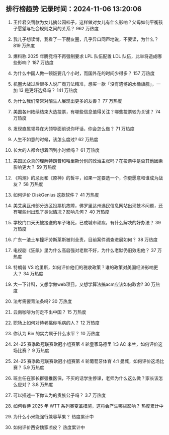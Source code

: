 
## 排行榜趋势 记录时间：2024-11-06 13:20:06
  
  1. 王传君交罚款为女儿摘公园柿子，这样做对女儿有什么影响？父母如何平衡孩子愿望与社会规则之间的关系？ 962 万热度
    
  2. 我儿子想读博，我看了一下朋友圈，几乎异口同声地说，不要读，为什么？ 819 万热度
    
  3. 爆料称 2025 年腾竞将不再强制要求 LPL 队伍配置 LDL 队伍，此举将造成哪些影响？ 187 万热度
    
  4. 为什么中国人做一顿饭要几个小时，而国外花的时间少得多？ 157 万热度
    
  5. 机圈大战过后很多人说厂商刀法精准，想买一款「没有遗憾的水桶旗舰」，一加 13 是更好选择吗？ 141 万热度
    
  6. 为什么我们常常对陌生人展现出更多的友善？ 77 万热度
    
  7. 美国各州陆续结束大选投票，有哪些信息值得关注？哪些投票较为关键？ 74 万热度
    
  8. 发现直属领导在大领导面前说你坏话，你会怎么做？ 71 万热度
    
  9. 人生不如意的时候，该怎么度过? 62 万热度
    
  10. 长大的人都会想着回到小时候吗？ 61 万热度
    
  11. 美国民众真的理解特朗普和哈里斯分别的政治主张吗？在投票中是否其他因素影响更大？ 59 万热度
    
  12. 《鸣潮》的忌炎和《原神》的哲平，如果一定要选一个，你更愿意和谁成为战友？ 58 万热度
    
  13. 如何评价 DiskGenius 这款软件？ 41 万热度
    
  14. 美艾奥瓦州部分选区投票机故障，佛罗里达州选民信息网站出现技术问题，还有哪些州出现了类似情况？影响几何？ 40 万热度
    
  15. 学校门口天天被接送的车子堵死，已成城市顽疾，有什么解决的好办法？ 39 万热度
    
  16. 广东一渣土车撞坏劳斯莱斯被判全责，目前案件调查进展如何？ 38 万热度
    
  17. 电视剧《狂飙》里为什么高启强对老默不好，为什么老默仍旧效忠他？ 37 万热度
    
  18. 特朗普 VS 哈里斯，如何评价他们的税收政策？谁的政策对美国经济影响更大？ 34 万热度
    
  19. 大一下计科，又想学做web项目，又想学算法搞acm应该如何取舍? 30 万热度
    
  20. 法考需要背法条吗? 30 万热度
    
  21. 云南咖啡为何走不出中国？ 15 万热度
    
  22. 职场上如何对待老挑你毛病的人？ 12 万热度
    
  23. 你认为 Bin 的实力属于什么水平？ 10 万热度
    
  24. 24-25 赛季欧冠联赛欧冠小组赛第 4 轮皇家马德里 1:3 AC 米兰，如何评价这场比赛？ 9 万热度
    
  25. 24-25 赛季欧冠联赛欧冠小组赛第 4 轮葡萄牙体育 4:1 曼城，如何评价这场比赛？ 5.9 万热度
    
  26. 班主任在家长群强推医保，不买的话学生停课，老师为什么这么做？家长该怎么应对？ 3.8 万热度
    
  27. 可以描述一下你认为的贵族公子吗？ 3.7 万热度
    
  28. 如何看待 2025 年 WTT 系列赛变革措施，这将会产生哪些影响？ 热度累计中
    
  29. 为什么小米能强行兼容苹果？ 热度累计中
    
  30. 如何评价西安魏家凉皮？ 热度累计中
    